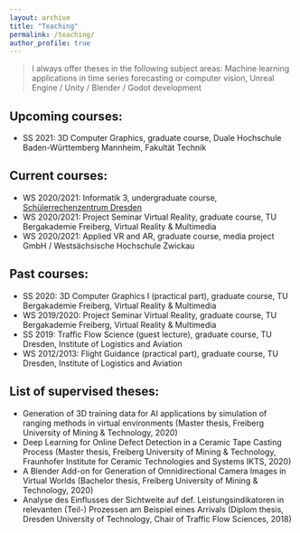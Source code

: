 ```yaml
---
layout: archive
title: "Teaching"
permalink: /teaching/
author_profile: true
---
```


> I always offer theses in the following subject areas: Machine learning applications in time series forecasting or computer vision, Unreal Engine / Unity / Blender / Godot development

## Upcoming courses:
* SS 2021: 3D Computer Graphics, graduate course, Duale Hochschule Baden-Württemberg Mannheim, Fakultät Technik

## Current courses:
* WS 2020/2021: Informatik 3, undergraduate course, [Schülerrechenzentrum Dresden](https://www.srz.tu-dresden.de/index.php?id=504)
* WS 2020/2021: Project Seminar Virtual Reality, graduate course, TU Bergakademie Freiberg, Virtual Reality & Multimedia
* WS 2020/2021: Applied VR and AR, graduate course, media project GmbH / Westsächsische Hochschule Zwickau 

## Past courses:
* SS 2020: 3D Computer Graphics I (practical part), graduate course, TU Bergakademie Freiberg, Virtual Reality & Multimedia
* WS 2019/2020: Project Seminar Virtual Reality, graduate course, TU Bergakademie Freiberg, Virtual Reality & Multimedia
* SS 2019: Traffic Flow Science (guest lecture), graduate course, TU Dresden, Institute of Logistics and Aviation
* WS 2012/2013: Flight Guidance (practical part), graduate course, TU Dresden, Institute of Logistics and Aviation

## List of supervised theses:
* Generation of 3D training data for AI applications by simulation of ranging methods in virtual environments (Master thesis, Freiberg University of Mining & Technology, 2020)
* Deep Learning for Online Defect Detection in a Ceramic Tape Casting Process (Master thesis, Freiberg University of Mining & Technology, Fraunhofer Institute for Ceramic Technologies and Systems IKTS, 2020)
* A Blender Add-on for Generation of Omnidirectional Camera Images in Virtual Worlds (Bachelor thesis, Freiberg University of Mining & Technology, 2020)
* Analyse des Einflusses der Sichtweite auf def. Leistungsindikatoren in relevanten (Teil-) Prozessen am Beispiel eines Arrivals (Diplom thesis, Dresden University of Technology, Chair of Traffic Flow Sciences, 2018)





<!-- 
{% include base_path %}

{% for post in site.teaching reversed %}
  {% include archive-single.html %}
{% endfor %}
-->